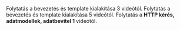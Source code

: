 ﻿Folytatás a bevezetés és template kialakítása 3 videótól.
Folytatás a bevezetés és template kialakítása 5 videótól.
Folytatás a **HTTP kérés, adatmodellek, adatbevitel 1** videótól.
